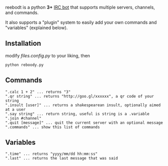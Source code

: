 reebodt is a python **3+** [IRC bot](http://en.wikipedia.org/wiki/IRC_bot) that supports multiple servers, channels, and commands.

It also supports a "plugin" system to easily add your own commands and "variables" (explained below).

Installation
-----------
modify *files.config.py* to your liking, then

    python reboody.py

Commands
-----------
    ".calc 1 + 2" ... returns "3"
    ".qr string" ... returns "http://goo.gl/xxxxxx", a qr code of your string
    ".insult [user]" ... returns a shakespearean insult, optionally aimed at a user
    ".say string" ... return string, useful is string is a .variable
    ".join #channel"
    ".quit [message]" ... quit the current server with an optional message
    ".commands" ... show this list of commands

Variables
-----------
    ".time" ... returns "yyyy/mm/dd hh:mm:ss"
    ".last" ... returns the last message that was said